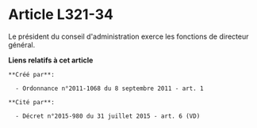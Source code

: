 # Article L321-34

Le président du conseil d'administration exerce les fonctions de directeur général.

**Liens relatifs à cet article**

	**Créé par**:

	  - Ordonnance n°2011-1068 du 8 septembre 2011 - art. 1

	**Cité par**:

	  - Décret n°2015-980 du 31 juillet 2015 - art. 6 (VD)
